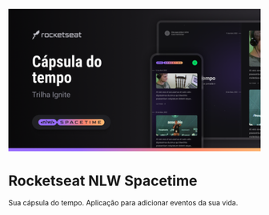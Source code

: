 ![App Screenshot](.github/cover.png)

# Rocketseat NLW Spacetime

Sua cápsula do tempo. Aplicação para adicionar eventos da sua vida.
